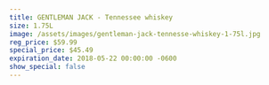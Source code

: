 ```yaml
---
title: GENTLEMAN JACK - Tennessee whiskey
size: 1.75L
image: /assets/images/gentleman-jack-tennesse-whiskey-1-75l.jpg
reg_price: $59.99
special_price: $45.49
expiration_date: 2018-05-22 00:00:00 -0600
show_special: false
---
```


